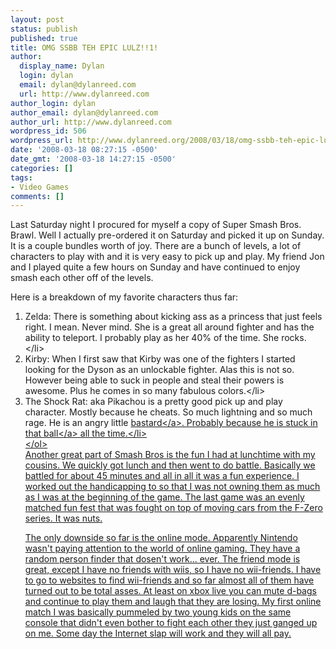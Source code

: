 ```yaml
---
layout: post
status: publish
published: true
title: OMG SSBB TEH EPIC LULZ!!1!
author:
  display_name: Dylan
  login: dylan
  email: dylan@dylanreed.com
  url: http://www.dylanreed.com
author_login: dylan
author_email: dylan@dylanreed.com
author_url: http://www.dylanreed.com
wordpress_id: 506
wordpress_url: http://www.dylanreed.org/2008/03/18/omg-ssbb-teh-epic-lulz1/
date: '2008-03-18 08:27:15 -0500'
date_gmt: '2008-03-18 14:27:15 -0500'
categories: []
tags:
- Video Games
comments: []
---
```

<p>Last Saturday night I procured for myself a copy of Super Smash Bros. Brawl. Well I actually pre-ordered it on Saturday and picked it up on Sunday. It is a couple bundles worth of joy. There are a bunch of levels, a lot of characters to play with and it is very easy to pick up and play. My friend Jon and I played quite a few hours on Sunday and have continued to enjoy smash each other off of the levels.</p>
<p>Here is a breakdown of my favorite characters thus far:</p>
<ol>
<li>Zelda: There is something about kicking ass as a princess that just feels right. I mean. Never mind. She is a great all around fighter and has the ability to teleport. I probably play as her 40% of the time. She rocks.<&#47;li>
<li>Kirby: When I first saw that Kirby was one of the fighters I started looking for the Dyson as an unlockable fighter. Alas this is not so. However being able to suck in people and steal their powers is awesome. Plus he comes in so many fabulous colors.<&#47;li>
<li>The Shock Rat: aka Pikachou is a pretty good pick up and play character. Mostly because he cheats. So much lightning and so much rage. He is an angry little <a href="http:&#47;&#47;www.penny-arcade.com&#47;comic&#47;2008&#47;02&#47;22" target="_blank">bastard<&#47;a>. Probably because he is stuck in that <a href="http:&#47;&#47;www.vgcats.com&#47;comics&#47;?strip_id=1" target="_blank">ball<&#47;a> all the time.<&#47;li><br />
<&#47;ol><br />
Another great part of Smash Bros is the fun I had at lunchtime with my cousins. We quickly got lunch and then went to do battle. Basically we battled for about 45 minutes and all in all it was a fun experience. I worked out the handicapping to so that I was not owning them as much as I was at the beginning of the game. The last game was an evenly matched fun fest that was fought on top of moving cars from the F-Zero series. It was nuts.</p>
<p>The only downside so far is the online mode. Apparently Nintendo wasn't paying attention to the world of online gaming. They have a random person finder that dosen't work... ever. The friend mode is great, except I have no friends with wiis, so I have no wii-friends. I have to go to websites to find wii-friends and so far almost all of them have turned out to be total asses. At least on xbox live you can mute d-bags and continue to play them and laugh that they are losing. My first online match I was basically pummeled by two young kids on the same console that didn't even bother to fight each other they just ganged up on me. Some day the Internet slap will work and they will all pay.</p>
